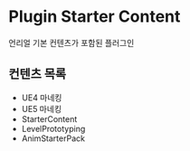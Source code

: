 # Plugin Starter Content

언리얼 기본 컨텐츠가 포함된 플러그인

## 컨텐츠 목록

- UE4 마네킹
- UE5 마네킹
- StarterContent
- LevelPrototyping
- AnimStarterPack